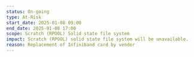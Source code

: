 ```yaml
---
status: On-going
type: At-Risk
start_date: 2025-01-08 09:00
end_date: 2025-01-08 17:00
scope: Scratch (RPOOL) Solid state file system 
impact: Scratch (RPOOL) solid state file system will be unavailable. 
reason: Replacement of Infiniband card by vendor 
---
```

